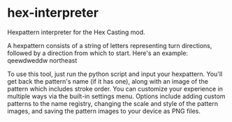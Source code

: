 # hex-interpreter
Hexpattern interpreter for the Hex Casting mod.

A hexpattern consists of a string of letters representing turn directions, followed by a direction from which to start.
Here's an example: qeewdweddw northeast

To use this tool, just run the python script and input your hexpattern. You'll get back the pattern's name (if it has one), along with an image of the pattern which includes stroke order. You can customize your experience in multiple ways via the built-in settings menu. Options include adding custom patterns to the name registry, changing the scale and style of the pattern images, and saving the pattern images to your device as PNG files.
